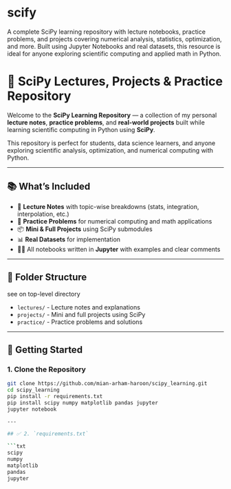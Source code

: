 # scify
A complete SciPy learning repository with lecture notebooks, practice problems, and projects covering numerical analysis, statistics, optimization, and more. Built using Jupyter Notebooks and real datasets, this resource is ideal for anyone exploring scientific computing and applied math in Python.
# 🧪 SciPy Lectures, Projects & Practice Repository

Welcome to the **SciPy Learning Repository** — a collection of my personal **lecture notes**, **practice problems**, and **real-world projects** built while learning scientific computing in Python using **SciPy**.

This repository is perfect for students, data science learners, and anyone exploring scientific analysis, optimization, and numerical computing with Python.

---

## 📚 What’s Included

- 🧾 **Lecture Notes** with topic-wise breakdowns (stats, integration, interpolation, etc.)
- 🧪 **Practice Problems** for numerical computing and math applications
- 📦 **Mini & Full Projects** using SciPy submodules
- 📊 **Real Datasets** for implementation
- 🧑‍🏫 All notebooks written in **Jupyter** with examples and clear comments

---

## 📁 Folder Structure
see on top-level directory
- `lectures/` - Lecture notes and explanations
- `projects/` - Mini and full projects using SciPy
- `practice/` - Practice problems and solutions

---

## 🚀 Getting Started

### 1. Clone the Repository

```bash
git clone https://github.com/mian-arham-haroon/scipy_learning.git
cd scipy_learning
pip install -r requirements.txt
pip install scipy numpy matplotlib pandas jupyter
jupyter notebook

---

## ✅ 2. `requirements.txt`

```txt
scipy
numpy
matplotlib
pandas
jupyter

